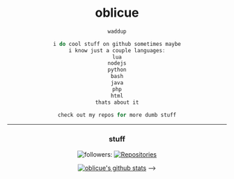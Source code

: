 

<h1 align="center">oblicue</h1>


<div align="center">


</h1>

```java
waddup

i do cool stuff on github sometimes maybe
i know just a couple languages:
lua
nodejs
python
bash
java
php
html
thats about it

check out my repos for more dumb stuff
```


***

### stuff

![followers:](https://img.shields.io/github/followers/owersite?style=for-the-badge&color=red&logo=elixir&logoColor=red)
<a href="https://github.com/oblicue?tab=repositories">
      <img src="https://badges.pufler.dev/repos/oblicue?style=for-the-badge&logo=elixir&logoColor=red&color=red&cacheSeconds=3600" alt="Repositories"/>
 </a>

[![oblicue's github stats](https://github-readme-stats.vercel.app/api?username=oblicue&theme=dark)](https://github.com/anuraghazra/github-readme-stats)
-->
